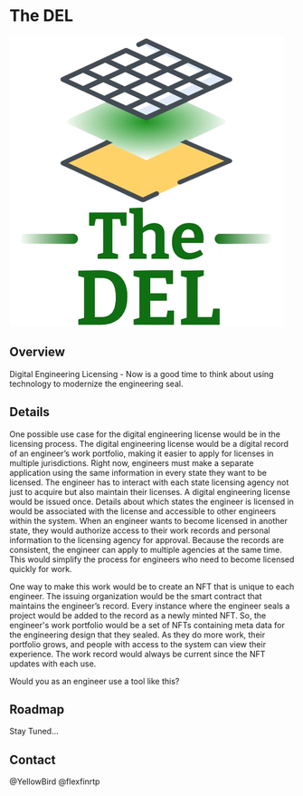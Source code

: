 # The DEL 

![DEL](./frontend/public/del-r.png)

## Overview

Digital Engineering Licensing - Now is a good time to think about using technology to modernize the engineering seal.

## Details

One possible use case for the digital engineering license would be in the licensing process. The digital engineering license would be a digital record of an engineer’s work portfolio, making it easier to apply for licenses in multiple jurisdictions. Right now, engineers must make a separate application using the same information in every state they want to be licensed. The engineer has to interact with each state licensing agency not just to acquire but also maintain their licenses. A digital engineering license would be issued once. Details about which states the engineer is licensed in would be associated with the license and accessible to other engineers within the system. When an engineer wants to become licensed in another state, they would authorize access to their work records and personal information to the licensing agency for approval. Because the records are consistent, the engineer can apply to multiple agencies at the same time. This would simplify the process for engineers who need to become licensed quickly for work.

One way to make this work would be to create an NFT that is unique to each engineer. The issuing organization would be the smart contract that maintains the engineer’s record. Every instance where the engineer seals a project would be added to the record as a newly minted NFT. So, the engineer's work portfolio would be a set of NFTs containing meta data for the engineering design that they sealed. As they do more work, their portfolio grows, and people with access to the system can view their experience. The work record would always be current since the NFT updates with each use.

Would you as an engineer use a tool like this?

## Roadmap

Stay Tuned...

## Contact

@YellowBird
@flexfinrtp